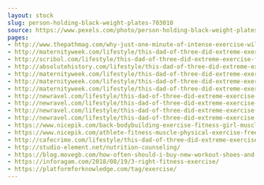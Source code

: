 ```yaml
---
layout: stock
slug: person-holding-black-weight-plates-703010
source: https://www.pexels.com/photo/person-holding-black-weight-plates-703010/
pages:
- http://www.thepathmag.com/why-just-one-minute-of-intense-exercise-will-benefit-your-health/
- http://maternityweek.com/lifestyle/this-dad-of-three-did-extreme-exercise-for-six-months-and-now-he-looks-like-a-completely-new-man/5/
- http://scribol.com/lifestyle/this-dad-of-three-did-extreme-exercise-for-six-months-and-now-he-looks-like-a-completely-new-man/
- http://absolutehistory.com/lifestyle/this-dad-of-three-did-extreme-exercise-for-six-months-and-now-he-looks-like-a-completely-new-man/
- http://maternityweek.com/lifestyle/this-dad-of-three-did-extreme-exercise-for-six-months-and-now-he-looks-like-a-completely-new-man/
- http://maternityweek.com/lifestyle/this-dad-of-three-did-extreme-exercise-for-six-months-and-now-he-looks-like-a-completely-new-man/3/
- http://maternityweek.com/lifestyle/this-dad-of-three-did-extreme-exercise-for-six-months-and-now-he-looks-like-a-completely-new-man/6/
- http://newravel.com/lifestyle/this-dad-of-three-did-extreme-exercise-for-six-months-and-now-he-looks-like-a-completely-new-man/
- http://newravel.com/lifestyle/this-dad-of-three-did-extreme-exercise-for-six-months-and-now-he-looks-like-a-completely-new-man/3/
- http://newravel.com/lifestyle/this-dad-of-three-did-extreme-exercise-for-six-months-and-now-he-looks-like-a-completely-new-man/6/
- http://newravel.com/lifestyle/this-dad-of-three-did-extreme-exercise-for-six-months-and-now-he-looks-like-a-completely-new-man/7/
- https://www.nicepik.com/back-bodybuilding-exercise-fitness-girl-muscles-person-shoulders-sport-strong-woman-free-photo-1157033
- https://www.nicepik.com/athlete-fitness-muscle-physical-exercise-free-photo-305619
- http://cafecrime.com/lifestyle/this-dad-of-three-did-extreme-exercise-for-six-months-and-now-he-looks-like-a-completely-new-man/
- http://studio-element.net/nutrition-counseling/
- https://blog.movegb.com/how-often-should-i-buy-new-workout-shoes-and-why
- https://inforagam.com/2018/08/19/3-right-fitness-exercise/
- https://platformforknowledge.com/tag/exercise/
---
```

